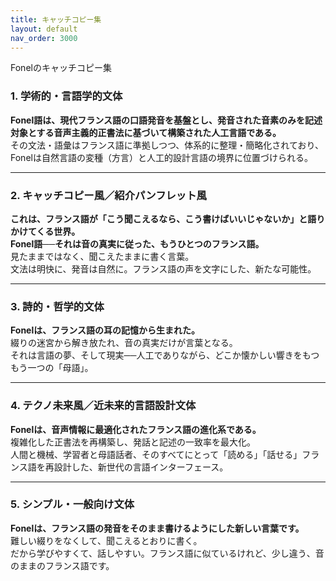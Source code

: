 ```yaml
---
title: キャッチコピー集
layout: default
nav_order: 3000
---
```


Fonelのキャッチコピー集


### 1. 学術的・言語学的文体

**Fonel語は、現代フランス語の口語発音を基盤とし、発音された音素のみを記述対象とする音声主義的正書法に基づいて構築された人工言語である。**  
その文法・語彙はフランス語に準拠しつつ、体系的に整理・簡略化されており、Fonelは自然言語の変種（方言）と人工的設計言語の境界に位置づけられる。

---

### 2. キャッチコピー風／紹介パンフレット風

**これは、フランス語が「こう聞こえるなら、こう書けばいいじゃないか」と語りかけてくる世界。**  
**Fonel語──それは音の真実に従った、もうひとつのフランス語。**  
見たままではなく、聞こえたままに書く言葉。  
文法は明快に、発音は自然に。フランス語の声を文字にした、新たな可能性。

---

### 3. 詩的・哲学的文体

**Fonelは、フランス語の耳の記憶から生まれた。**  
綴りの迷宮から解き放たれ、音の真実だけが言葉となる。  
それは言語の夢、そして現実──人工でありながら、どこか懐かしい響きをもつもう一つの「母語」。

---

### 4. テクノ未来風／近未来的言語設計文体

**Fonelは、音声情報に最適化されたフランス語の進化系である。**  
複雑化した正書法を再構築し、発話と記述の一致率を最大化。  
人間と機械、学習者と母語話者、そのすべてにとって「読める」「話せる」フランス語を再設計した、新世代の言語インターフェース。

---

### 5. シンプル・一般向け文体

**Fonelは、フランス語の発音をそのまま書けるようにした新しい言葉です。**  
難しい綴りをなくして、聞こえるとおりに書く。  
だから学びやすくて、話しやすい。フランス語に似ているけれど、少し違う、音のままのフランス語です。
